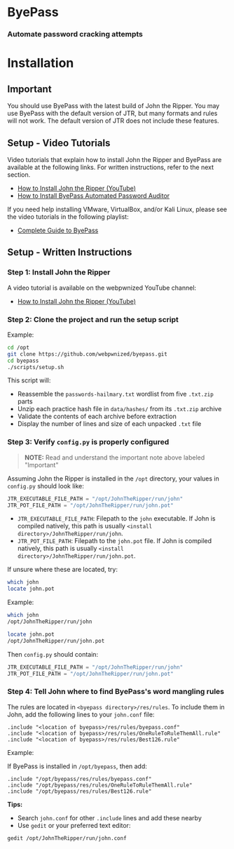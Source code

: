 # ByePass

### Automate password cracking attempts

# Installation

## Important

You should use ByePass with the latest build of John the Ripper. You may use ByePass with the default version of JTR, but many formats and rules will not work. The default version of JTR does not include these features.

## Setup - Video Tutorials

Video tutorials that explain how to install John the Ripper and ByePass are available at the following links. For written instructions, refer to the next section.

- [How to Install John the Ripper (YouTube)](https://www.youtube.com/watch?v=7R10QN_uCh0)
- [How to Install ByePass Automated Password Auditor](https://www.youtube.com/watch?v=aQwoJh6cyH8)

If you need help installing VMware, VirtualBox, and/or Kali Linux, please see the video tutorials in the following playlist:

- [Complete Guide to ByePass](https://www.youtube.com/playlist?list=PLZOToVAK85Mqfcbufx1_lQHZ4pltV8nAm)

## Setup - Written Instructions

### Step 1: Install John the Ripper

A video tutorial is available on the webpwnized YouTube channel:

- [How to Install John the Ripper (YouTube)](https://www.youtube.com/watch?v=7R10QN_uCh0)

### Step 2: Clone the project and run the setup script

Example:

```bash
cd /opt
git clone https://github.com/webpwnized/byepass.git
cd byepass
./scripts/setup.sh
```

This script will:

- Reassemble the `passwords-hailmary.txt` wordlist from five `.txt.zip` parts
- Unzip each practice hash file in `data/hashes/` from its `.txt.zip` archive
- Validate the contents of each archive before extraction
- Display the number of lines and size of each unpacked `.txt` file

### Step 3: Verify `config.py` is properly configured

> **NOTE:** Read and understand the important note above labeled "Important"

Assuming John the Ripper is installed in the `/opt` directory, your values in `config.py` should look like:

```python
JTR_EXECUTABLE_FILE_PATH = "/opt/JohnTheRipper/run/john"
JTR_POT_FILE_PATH = "/opt/JohnTheRipper/run/john.pot"
```

- `JTR_EXECUTABLE_FILE_PATH`: Filepath to the `john` executable. If John is compiled natively, this path is usually `<install directory>/JohnTheRipper/run/john`.
- `JTR_POT_FILE_PATH`: Filepath to the `john.pot` file. If John is compiled natively, this path is usually `<install directory>/JohnTheRipper/run/john.pot`.

If unsure where these are located, try:

```bash
which john
locate john.pot
```

Example:

```bash
which john
/opt/JohnTheRipper/run/john

locate john.pot
/opt/JohnTheRipper/run/john.pot
```

Then `config.py` should contain:

```python
JTR_EXECUTABLE_FILE_PATH = "/opt/JohnTheRipper/run/john"
JTR_POT_FILE_PATH = "/opt/JohnTheRipper/run/john.pot"
```

### Step 4: Tell John where to find ByePass's word mangling rules

The rules are located in `<byepass directory>/res/rules`. To include them in John, add the following lines to your `john.conf` file:

```
.include "<location of byepass>/res/rules/byepass.conf"
.include "<location of byepass>/res/rules/OneRuleToRuleThemAll.rule"
.include "<location of byepass>/res/rules/Best126.rule"
```

Example:

If ByePass is installed in `/opt/byepass`, then add:

```
.include "/opt/byepass/res/rules/byepass.conf"
.include "/opt/byepass/res/rules/OneRuleToRuleThemAll.rule"
.include "/opt/byepass/res/rules/Best126.rule"
```

**Tips:**
- Search `john.conf` for other `.include` lines and add these nearby
- Use `gedit` or your preferred text editor:

```bash
gedit /opt/JohnTheRipper/run/john.conf
```
